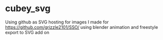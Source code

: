 # cubey_svg
Using github as SVG hosting for images I made for https://github.com/grizzle2101/SSO/ using blender animation and freestyle export to SVG add on
